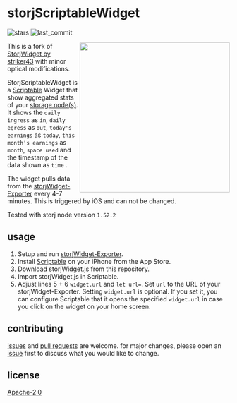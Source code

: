 # storjScriptableWidget

![stars](https://img.shields.io/github/stars/dusselmann/storjScriptableWidget) ![last_commit](https://img.shields.io/github/last-commit/dusselmann/storjScriptableWidget)

<img src="https://github.com/dusselmann/storjScriptableWidget/blob/main/screenshot.jpeg?raw=true" alt="" width=340 align="right"/> 

This is a fork of [StorjWidget by striker43](https://github.com/striker43/storjWidget) with minor optical modifications. 

StorjScriptableWidget is a <a href="https://scriptable.app">Scriptable</a> Widget that show aggregated stats of your [storage node(s)](https://www.storj.io/node). It shows the `daily ingress` as `in`, `daily egress` as `out`, `today's earnings` as `today`, `this month's earnings` as `month`, `space used` and the timestamp of the data shown as `time` . 

The widget pulls data from the [storjWidget-Exporter](https://github.com/striker43/storjWidget-exporter) every 4-7 minutes. This is triggered by iOS and can not be changed. 

Tested with storj node version `1.52.2`

## usage

1. Setup and run [storjWidget-Exporter](https://github.com/striker43/storjWidget-exporter).
2. Install <a href="https://scriptable.app">Scriptable</a> on your iPhone from the App Store.
3. Download storjWidget.js from this repository.
4. Import storjWidget.js in Scriptable.
5. Adjust lines 5 + 6 `widget.url` and `let url=`. Set `url` to the URL of your storjWidget-Exporter. Setting `widget.url` is optional. If you set it, you can configure Scriptable that it opens the specified `widget.url` in case you click on the widget on your home screen.

## contributing

[issues](https://github.com/dusselmann/storjScriptableWidget/issues) and [pull requests](https://github.com/dusselmann/storjScriptableWidget/pulls) are welcome. for major changes, please open an [issue](https://github.com/dusselmann/storjScriptableWidget/issues) first to discuss what you would like to change.

## license

[Apache-2.0](https://github.com/dusselmann/storjScriptableWidget/blob/main/LICENSE)
